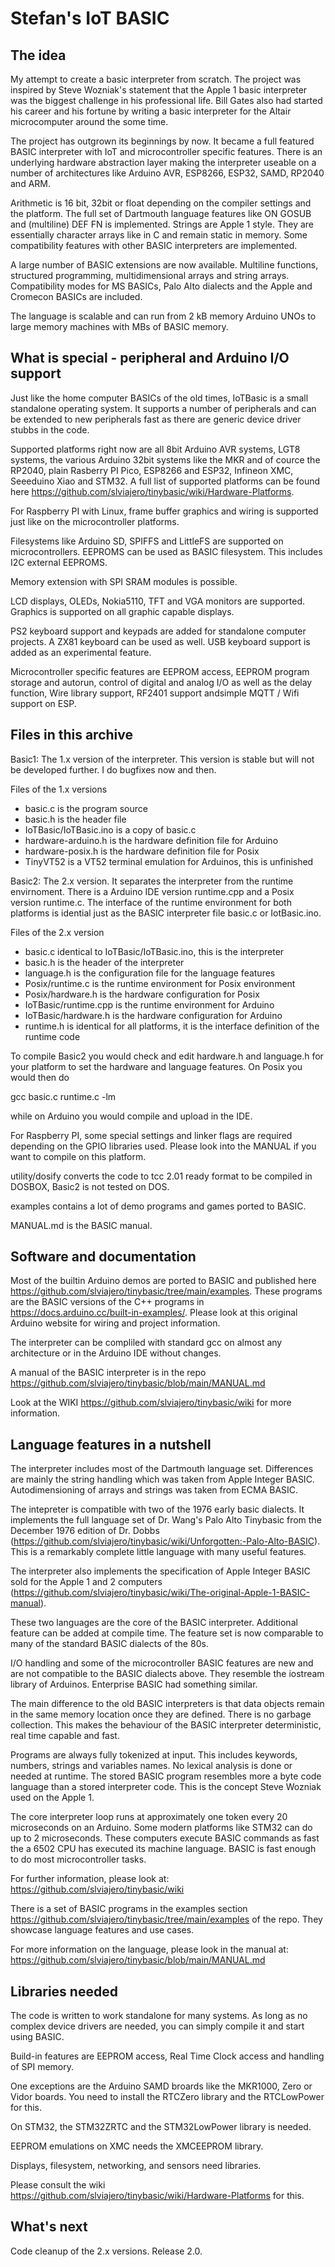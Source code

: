 # Stefan's IoT BASIC

## The idea

My attempt to create a basic interpreter from scratch. The project was inspired by Steve Wozniak's statement that the Apple 1 basic interpreter was the biggest challenge in his professional life. Bill Gates also had started his career and his fortune by writing a basic interpreter for the Altair microcomputer around the some time. 

The project has outgrown its beginnings by now. It became a full featured BASIC interpreter with IoT and microcontroller specific features. There is an underlying hardware abstraction layer making the interpreter
useable on a number of architectures like Arduino AVR, ESP8266, ESP32, SAMD, RP2040 and ARM. 

Arithmetic is 16 bit, 32bit or float depending on the compiler settings and the platform. The full set of Dartmouth language features like ON GOSUB and (multiline) DEF FN is implemented. Strings are Apple 1 style. They are essentially character arrays like in C and remain static in memory. Some compatibility features with other BASIC interpreters are implemented.

A large number of BASIC extensions are now available. Multiline functions, structured programming, multidimensional arrays and string arrays. Compatibility modes for MS BASICs, Palo Alto dialects and the Apple and Cromecon BASICs are included. 

The language is scalable and can run from 2 kB memory Arduino UNOs to large memory machines with MBs of BASIC memory. 

## What is special - peripheral and Arduino I/O support

Just like the home computer BASICs of the old times, IoTBasic is a small standalone operating system. It supports a number of peripherals and can be extended to new peripherals fast as there are generic device driver stubbs in the code.

Supported platforms right now are all 8bit Arduino AVR systems, LGT8 systems, the various Arduino 32bit systems like the MKR and of cource the RP2040, plain Rasberry PI Pico, ESP8266 and ESP32, Infineon XMC, Seeeduino Xiao and STM32. A full list of supported platforms can be found here https://github.com/slviajero/tinybasic/wiki/Hardware-Platforms.

For Raspberry PI with Linux, frame buffer graphics and wiring is supported just like on the microcontroller platforms.

Filesystems like Arduino SD, SPIFFS and LittleFS are supported on microcontrollers. EEPROMS can be used
as BASIC filesystem. This includes I2C external EEPROMS.

Memory extension with SPI SRAM modules is possible.

LCD displays, OLEDs, Nokia5110, TFT and VGA monitors are supported. Graphics is supported on all graphic capable displays.

PS2 keyboard support and keypads are added for standalone computer projects. A ZX81 keyboard can be used as well. USB keyboard support is added as an experimental feature.

Microcontroller specific features are EEPROM access, EEPROM program storage and autorun, control of digital and analog I/O as well as the delay function, Wire library support, RF2401 support andsimple MQTT / Wifi support on ESP.

## Files in this archive 

Basic1: The 1.x version of the interpreter. This version is stable but will not be developed further. I do bugfixes now and then. 

Files of the 1.x versions
- basic.c is the program source
- basic.h is the header file
- IoTBasic/IoTBasic.ino is a copy of basic.c
- hardware-arduino.h is the hardware definition file for Arduino 
- hardware-posix.h is the hardware definition file for Posix
- TinyVT52 is a VT52 terminal emulation for Arduinos, this is unfinished

Basic2: The 2.x version. It separates the interpreter from the runtime envirnoment. There is a Arduino IDE version runtime.cpp and a Posix version runtime.c. The interface of the runtime environment for both platforms is idential just as the BASIC interpreter file basic.c or IotBasic.ino.

Files of the 2.x version
- basic.c identical to IoTBasic/IoTBasic.ino, this is the interpreter
- basic.h is the header of the interpreter
- language.h is the configuration file for the language features
- Posix/runtime.c is the runtime environment for Posix environment
- Posix/hardware.h is the hardware configuration for Posix
- IoTBasic/runtime.cpp is the runtime environment for Arduino
- IoTBasic/hardware.h is the hardware configuration for Arduino
- runtime.h is identical for all platforms, it is the interface definition of the runtime code

To compile Basic2 you would check and edit hardware.h and language.h for your platform to set the hardware and language features. On Posix you would then do 

gcc basic.c runtime.c -lm

while on Arduino you would compile and upload in the IDE.

For Raspberry PI, some special settings and linker flags are required depending on the GPIO libraries used. Please look into the MANUAL if you want to compile on this platform.

utility/dosify converts the code to tcc 2.01 ready format to be compiled in DOSBOX, Basic2 is not tested on DOS.

examples contains a lot of demo programs and games ported to BASIC.

MANUAL.md is the BASIC manual.

## Software and documentation

Most of the builtin Arduino demos are ported to BASIC and published here https://github.com/slviajero/tinybasic/tree/main/examples. These programs are the BASIC versions of the C++ programs in https://docs.arduino.cc/built-in-examples/. Please look at this original Arduino website for wiring and project information.

The interpreter can be compliled with standard gcc on almost any architecture or in the Arduino IDE without changes. 

A manual of the BASIC interpreter is in the repo https://github.com/slviajero/tinybasic/blob/main/MANUAL.md

Look at the WIKI https://github.com/slviajero/tinybasic/wiki for more information.

## Language features in a nutshell 

The interpreter includes most of the Dartmouth language set. Differences are mainly the string handling which was taken from Apple Integer BASIC. Autodimensioning of arrays and strings was taken from ECMA BASIC.

The intepreter is compatible with two of the 1976 early basic dialects. It implements the full language set of Dr. Wang's Palo Alto Tinybasic from the December 1976 edition of Dr. Dobbs (https://github.com/slviajero/tinybasic/wiki/Unforgotten:-Palo-Alto-BASIC). This is a remarkably complete little language with many useful features. 

The interpreter also implements the specification of Apple Integer BASIC sold for the Apple 1 and 2 computers (https://github.com/slviajero/tinybasic/wiki/The-original-Apple-1-BASIC-manual).

These two languages are the core of the BASIC interpreter. Additional feature can be added at compile time. The feature set is now comparable to many of the standard BASIC dialects of the 80s. 

I/O handling and some of the microcontroller BASIC features are new and are not compatible to the BASIC dialects above. They resemble the iostream library of Arduinos. Enterprise BASIC had something similar.

The main difference to the old BASIC interpreters is that data objects remain in the same memory location once they are defined. There is no garbage collection. This makes the behaviour of the BASIC interpreter deterministic, real time capable and fast. 

Programs are always fully tokenized at input. This includes keywords, numbers, strings and variables names. No lexical analysis is done or needed at runtime. The stored BASIC program resembles more a byte code language than a stored interpreter code. This is the concept Steve Wozniak used on the Apple 1. 

The core interpreter loop runs at approximately one token every 20 microseconds on an Arduino. Some modern platforms like STM32 can do up to 2 microseconds. These computers execute BASIC commands as fast the a 6502 CPU has executed its machine language. BASIC is fast enough to do most microcontroller tasks.

For further information, please look at: https://github.com/slviajero/tinybasic/wiki

There is a set of BASIC programs in the examples section https://github.com/slviajero/tinybasic/tree/main/examples of the repo. They showcase language features and use cases.

For more information on the language, please look in the manual at: https://github.com/slviajero/tinybasic/blob/main/MANUAL.md

## Libraries needed

The code is written to work standalone for many systems. As long as no complex device drivers are needed, you can simply compile it and start using BASIC.

Build-in features are EEPROM access, Real Time Clock access and handling of SPI memory.

One exceptions are the Arduino SAMD broards like the MKR1000, Zero or Vidor boards. You need to install the RTCZero library and the RTCLowPower for this. 

On STM32, the STM32ZRTC and the STM32LowPower library is needed. 

EEPROM emulations on XMC needs the XMCEEPROM library. 

Displays, filesystem, networking, and sensors need libraries. 

Please consult the wiki https://github.com/slviajero/tinybasic/wiki/Hardware-Platforms for this.

## What's next

Code cleanup of the 2.x versions. Release 2.0.
